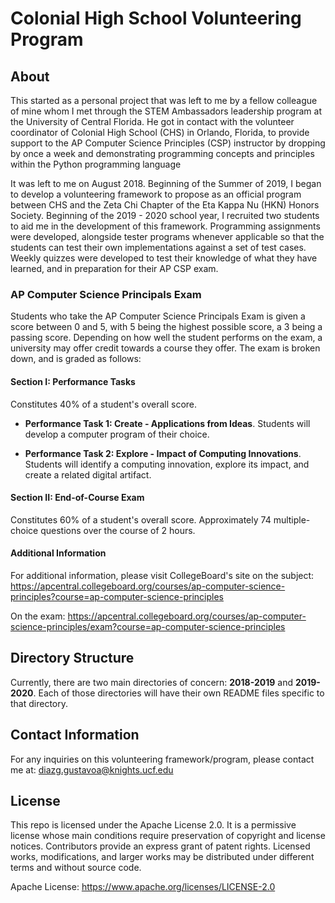 # Colonial High School Volunteering Program

## About
This started as a personal project that was left to me by a fellow colleague of mine whom I met through the STEM Ambassadors leadership program at the University of Central Florida. He got in contact with the volunteer coordinator of Colonial High School (CHS) in Orlando, Florida, to provide support to the AP Computer Science Principles (CSP) instructor by dropping by once a week and demonstrating programming concepts and principles within the Python programming language

It was left to me on August 2018. Beginning of the Summer of 2019, I began to develop a volunteering framework to propose as an official program between CHS and the Zeta Chi Chapter of the Eta Kappa Nu (HKN) Honors Society. Beginning of the 2019 - 2020 school year, I recruited two students to aid me in the development of this framework. Programming assignments were developed, alongside tester programs whenever applicable so that the students can test their own implementations against a set of test cases. Weekly quizzes were developed to test their knowledge of what they have learned, and in preparation for their AP CSP exam.

### AP Computer Science Principals Exam

Students who take the AP Computer Science Principals Exam is given a score between 0 and 5, with 5 being the highest possible score, a 3 being a passing score. Depending on how well the student performs on the exam, a university may offer credit towards a course they offer. The exam is broken down, and is graded as follows:

#### Section I: Performance Tasks

Constitutes 40% of a student's overall score.

- **Performance Task 1: Create - Applications from Ideas**. Students will develop a computer program of their choice.

- **Performance Task 2: Explore - Impact of Computing Innovations**. Students will identify a computing innovation, explore its impact, and create a related digital artifact.

#### Section II: End-of-Course Exam

Constitutes 60% of a student's overall score. Approximately 74 multiple-choice questions over the course of 2 hours.

#### Additional Information

For additional information, please visit CollegeBoard's site on the subject: https://apcentral.collegeboard.org/courses/ap-computer-science-principles?course=ap-computer-science-principles

On the exam: https://apcentral.collegeboard.org/courses/ap-computer-science-principles/exam?course=ap-computer-science-principles

## Directory Structure

Currently, there are two main directories of concern: **2018-2019** and **2019-2020**. Each of those directories will have their own README files specific to that directory.

## Contact Information

For any inquiries on this volunteering framework/program, please contact me at: diazg.gustavoa@knights.ucf.edu

## License

This repo is licensed under the Apache License 2.0. It is a permissive license whose main conditions require preservation of copyright and license notices. Contributors provide an express grant of patent rights. Licensed works, modifications, and larger works may be distributed under different terms and without source code.

Apache License: https://www.apache.org/licenses/LICENSE-2.0